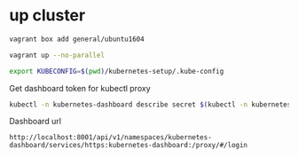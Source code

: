# up cluster 
```sh
vagrant box add general/ubuntu1604
```
```sh
vagrant up --no-parallel
```
```sh
export KUBECONFIG=$(pwd)/kubernetes-setup/.kube-config
```

Get dashboard token for kubectl proxy
```sh
kubectl -n kubernetes-dashboard describe secret $(kubectl -n kubernetes-dashboard get secret | grep admin-user | awk '{print $1}')
```

Dashboard url
```
http://localhost:8001/api/v1/namespaces/kubernetes-dashboard/services/https:kubernetes-dashboard:/proxy/#/login
```
